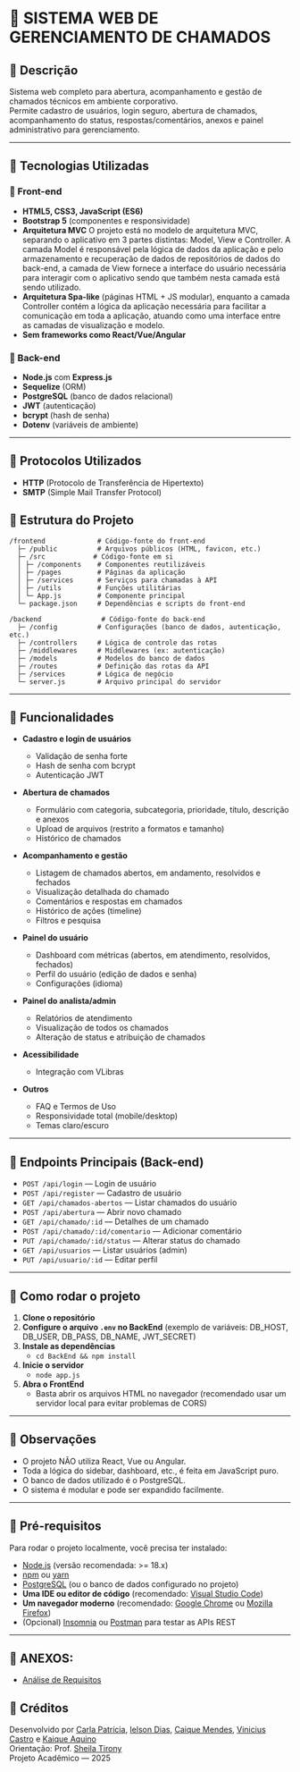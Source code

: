 # 📌 SISTEMA WEB DE GERENCIAMENTO DE CHAMADOS

## 📍 Descrição

Sistema web completo para abertura, acompanhamento e gestão de chamados técnicos em ambiente corporativo.  
Permite cadastro de usuários, login seguro, abertura de chamados, acompanhamento do status, respostas/comentários, anexos e painel administrativo para gerenciamento.

---

## 📍 Tecnologias Utilizadas

### 🔹 Front-end

- **HTML5, CSS3, JavaScript (ES6)**
- **Bootstrap 5** (componentes e responsividade)
- **Arquitetura MVC** O projeto está no modelo de arquitetura MVC, separando o aplicativo em 3 partes distintas: Model, View e Controller. A camada Model é responsável pela lógica de dados da aplicação e pelo armazenamento e recuperação de dados de repositórios de dados do back-end, a camada de View fornece a interface do usuário necessária para interagir com o aplicativo sendo que também nesta camada está sendo utilizado.
- **Arquitetura Spa-like**   (páginas HTML + JS modular), enquanto a camada Controller contém a lógica da aplicação necessária para facilitar a comunicação em toda a aplicação, atuando como uma interface entre as camadas de visualização e modelo.
- **Sem frameworks como React/Vue/Angular**

### 🔹 Back-end

- **Node.js** com **Express.js**
- **Sequelize** (ORM)
- **PostgreSQL** (banco de dados relacional)
- **JWT** (autenticação)
- **bcrypt** (hash de senha)
- **Dotenv** (variáveis de ambiente)

---

## 📍 Protocolos Utilizados

- **HTTP** (Protocolo de Transferência de Hipertexto)
- **SMTP** (Simple Mail Transfer Protocol)

## 📍 Estrutura do Projeto

```
/frontend             # Código-fonte do front-end
  ├─ /public          # Arquivos públicos (HTML, favicon, etc.)
  ├─ /src            # Código-fonte em si
  │ ├─ /components    # Componentes reutilizáveis
  │ ├─ /pages         # Páginas da aplicação
  │ ├─ /services      # Serviços para chamadas à API
  │ ├─ /utils         # Funções utilitárias
  │ └─ App.js         # Componente principal
  └─ package.json     # Dependências e scripts do front-end

/backend               # Código-fonte do back-end
  ├─ /config          # Configurações (banco de dados, autenticação, etc.)
  ├─ /controllers     # Lógica de controle das rotas
  ├─ /middlewares     # Middlewares (ex: autenticação)
  ├─ /models          # Modelos do banco de dados
  ├─ /routes          # Definição das rotas da API
  ├─ /services        # Lógica de negócio
  └─ server.js        # Arquivo principal do servidor
```

---

## 📍 Funcionalidades

- **Cadastro e login de usuários**
  - Validação de senha forte
  - Hash de senha com bcrypt
  - Autenticação JWT

- **Abertura de chamados**
  - Formulário com categoria, subcategoria, prioridade, título, descrição e anexos
  - Upload de arquivos (restrito a formatos e tamanho)
  - Histórico de chamados

- **Acompanhamento e gestão**
  - Listagem de chamados abertos, em andamento, resolvidos e fechados
  - Visualização detalhada do chamado
  - Comentários e respostas em chamados
  - Histórico de ações (timeline)
  - Filtros e pesquisa

- **Painel do usuário**
  - Dashboard com métricas (abertos, em atendimento, resolvidos, fechados)
  - Perfil do usuário (edição de dados e senha)
  - Configurações (idioma)

- **Painel do analista/admin**
  - Relatórios de atendimento
  - Visualização de todos os chamados
  - Alteração de status e atribuição de chamados

- **Acessibilidade**
  - Integração com VLibras

- **Outros**
  - FAQ e Termos de Uso
  - Responsividade total (mobile/desktop)
  - Temas claro/escuro

---

## 📍 Endpoints Principais (Back-end)

- `POST /api/login` — Login de usuário
- `POST /api/register` — Cadastro de usuário
- `GET /api/chamados-abertos` — Listar chamados do usuário
- `POST /api/abertura` — Abrir novo chamado
- `GET /api/chamado/:id` — Detalhes de um chamado
- `POST /api/chamado/:id/comentario` — Adicionar comentário
- `PUT /api/chamado/:id/status` — Alterar status do chamado
- `GET /api/usuarios` — Listar usuários (admin)
- `PUT /api/usuario/:id` — Editar perfil

---

## 📍 Como rodar o projeto

1. **Clone o repositório**
2. **Configure o arquivo `.env` no BackEnd** (exemplo de variáveis: DB_HOST, DB_USER, DB_PASS, DB_NAME, JWT_SECRET)
3. **Instale as dependências**
   - `cd BackEnd && npm install`
4. **Inicie o servidor**
   - `node app.js`
5. **Abra o FrontEnd**
   - Basta abrir os arquivos HTML no navegador (recomendado usar um servidor local para evitar problemas de CORS)

---

## 📍 Observações

- O projeto NÃO utiliza React, Vue ou Angular.
- Toda a lógica do sidebar, dashboard, etc., é feita em JavaScript puro.
- O banco de dados utilizado é o PostgreSQL.
- O sistema é modular e pode ser expandido facilmente.

---

## 📍 Pré-requisitos

Para rodar o projeto localmente, você precisa ter instalado:

- [Node.js](https://nodejs.org/) (versão recomendada: >= 18.x)
- [npm](https://www.npmjs.com/) ou [yarn](https://yarnpkg.com/)
- [PostgreSQL](https://www.postgresql.org/) (ou o banco de dados configurado no projeto)
- **Uma IDE ou editor de código** (recomendado: [Visual Studio Code](https://code.visualstudio.com/))
- **Um navegador moderno** (recomendado: [Google Chrome](https://www.google.com/chrome/) ou [Mozilla Firefox](https://www.mozilla.org/firefox/))
- (Opcional) [Insomnia](https://insomnia.rest/) ou [Postman](https://www.postman.com/) para testar as APIs REST

---
## 📍 ANEXOS:

- [Análise de Requisitos](https://drive.google.com/drive/folders/1mnMf63SudRqTQ4NZpG2nI3VEifoxGF4A?usp=sharing)

## 📍 Créditos

Desenvolvido por [Carla Patrícia](https://www.linkedin.com/in/carlapatriciasg/), [Ielson Dias](https://www.linkedin.com/in/ielson-dias/), [Caique Mendes](https://www.linkedin.com/in/caiquemendes-/), [Vinicius Castro](https://www.linkedin.com/in/vinicius-castrodev/) e [Kaique Aquino](https://www.linkedin.com/in/kaique-aquino/)  
Orientação: Prof. [Sheila Tirony](https://www.linkedin.com/in/sheila-tirony-a2207924/)  
Projeto Acadêmico — 2025



